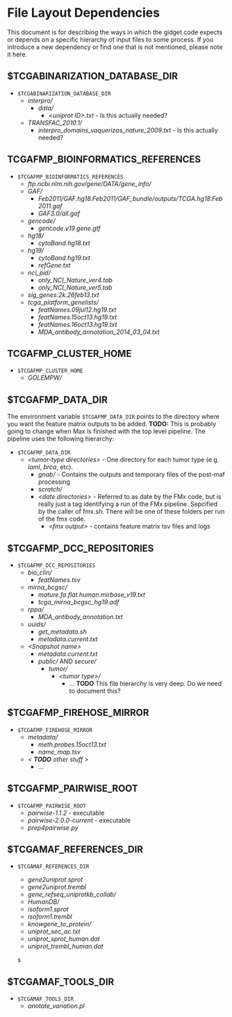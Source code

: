 # File Layout Dependencies  

This document is for describing the ways in which the gidget code expects or depends on a specific hierarchy of input files to some process. If you introduce a new dependency or find one that is not mentioned, please note it here.

## $TCGABINARIZATION_DATABASE_DIR

* `$TCGABINARIZATION_DATABASE_DIR`
    * _interpro/_
        * _data/_
            * _\<uniprot ID\>.txt_ - Is this actually needed?
    * _TRANSFAC_2010.1/_
        * _interpro_domains_vaquerizas_nature_2009.txt_ - Is this actually needed?
    

## TCGAFMP_BIOINFORMATICS_REFERENCES

* `$TCGAFMP_BIOINFORMATICS_REFERENCES`
    * _ftp.ncbi.nlm.nih.gov/gene/DATA/gene_info/_
    * _GAF/_
        * _Feb2011/GAF.hg18.Feb2011/GAF_bundle/outputs/TCGA.hg18.Feb2011.gaf_
        * _GAF3.0/all.gaf_
    * _gencode/_
        * _gencode.v19.gene.gtf_
    * _hg18/_
        * _cytoBand.hg18.txt_
    * _hg19/_
        * _cytoBand.hg19.txt_
        * _refGene.txt_
    * _nci_pid/_ 
        * _only_NCI_Nature_ver4.tab_
        * _only_NCI_Nature_ver5.tab_
    * _sig_genes.2k.26feb13.txt_
    * _tcga_platform_genelists/_
        * _featNames.09jul12.hg19.txt_
        * _featNames.15oct13.hg19.txt_
        * _featNames.16oct13.hg19.txt_
        * _MDA_antibody_annotation_2014_03_04.txt_
    

## TCGAFMP_CLUSTER_HOME

* `$TCGAFMP_CLUSTER_HOME`
    * _GOLEMPW/_

## $TCGAFMP_DATA_DIR

The environment variable `$TCGAFMP_DATA_DIR` points to the directory where you want the feature matrix outputs to be added. **TODO:**  This is probably going to change when Max is finished with the top level pipeline. The pipeline uses the following hierarchy:

* `$TCGAFMP_DATA_DIR`
    * _\<tumor-type directories\>_ - One directory for each tumor type (e.g. _laml_, _brca_, etc).
        * _gnab/_ - Contains the outputs and temporary files of the post-maf processing
        * _scratch/_ 
        * _\<date directories\>_ - Referred to as date by the FMx code, but is really just a tag identifying a run of the FMx pipeline. Sepcified by the caller of fmx.sh. There will be one of these folders per run of the fmx code.
            * _\<fmx output\>_ - contains feature matrix tsv files and logs

## $TCGAFMP_DCC_REPOSITORIES

* `$TCGAFMP_DCC_REPOSITORIES`
    * _bio_clin/_
        * _featNames.tsv_
    * _mirna_bcgsc/_
        * _mature.fa.flat.human.mirbase_v19.txt_
        * _tcga_mirna_bcgsc_hg19.adf_
    * _rppa/_
        * _MDA_antibody_annotation.txt_
    * _uuids/_
        * _get_metadata.sh_
        * _metadata.current.txt_
    * _\<Snapshot name\>_
        * _metadata.current.txt_
        * _public/_ AND _secure/_
            * _tumor/_
                * _\<tumor type\>/_
                    * ... **TODO** This file hierarchy is very deep. Do we need to document this? 

## $TCGAFMP_FIREHOSE_MIRROR

* `$TCGAFMP_FIREHOSE_MIRROR`
    * _metadata/_
        * _meth.probes.15oct13.txt_
        * _name_map.tsv_
    * _\< **TODO** other stuff \>_
        * ...
## $TCGAFMP_PAIRWISE_ROOT
    
* `$TCGAFMP_PAIRWISE_ROOT`
    * _pairwise-1.1.2_ - executable
    * _pairwise-2.0.0-current_ - executable
    * _prep4pairwise.py_
                        

## $TCGAMAF_REFERENCES_DIR

* `$TCGAMAF_REFERENCES_DIR`
    * _gene2uniprot.sprot_
    * _gene2uniprot.trembl_
    * _gene_refseq_uniprotkb_collab/_
    * _HumanDB/_
    * _isoform1.sprot_
    * _isoform1.trembl_
    * _knowgene_to_protein/_
    * _uniprot_sec_ac.txt_
    * _uniprot_sprot_human.dat_
    * _uniprot_trembl_human.dat_
    
    s
## $TCGAMAF_TOOLS_DIR

* `$TCGAMAF_TOOLS_DIR`
    * _anotate_variation.pl_
    
    